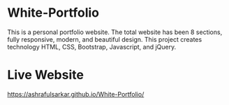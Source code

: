 # White-Portfolio
This is a personal portfolio website. The total website has been 8 sections, fully responsive, modern, and beautiful design. This project creates technology HTML, CSS, Bootstrap, Javascript, and jQuery.

# Live Website 
https://ashrafulsarkar.github.io/White-Portfolio/
